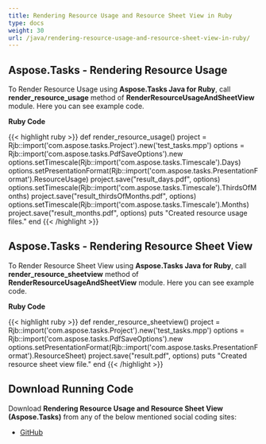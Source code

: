 ```yaml
---
title: Rendering Resource Usage and Resource Sheet View in Ruby
type: docs
weight: 30
url: /java/rendering-resource-usage-and-resource-sheet-view-in-ruby/
---
```


## **Aspose.Tasks - Rendering Resource Usage**
To Render Resource Usage using **Aspose.Tasks Java for Ruby**, call **render_resource_usage** method of **RenderResourceUsageAndSheetView** module. Here you can see example code.

**Ruby Code**

{{< highlight ruby >}}
def render_resource_usage()
    project = Rjb::import('com.aspose.tasks.Project').new('test_tasks.mpp')
    options = Rjb::import('com.aspose.tasks.PdfSaveOptions').new
    options.setTimescale(Rjb::import('com.aspose.tasks.Timescale').Days)
    options.setPresentationFormat(Rjb::import('com.aspose.tasks.PresentationFormat').ResourceUsage)
    project.save("result_days.pdf", options)
    options.setTimescale(Rjb::import('com.aspose.tasks.Timescale').ThirdsOfMonths)
    project.save("result_thirdsOfMonths.pdf", options)
    options.setTimescale(Rjb::import('com.aspose.tasks.Timescale').Months)
    project.save("result_months.pdf", options)
    puts "Created resource usage files."
end
{{< /highlight >}}

## **Aspose.Tasks - Rendering Resource Sheet View**
To Render Resource Sheet View using **Aspose.Tasks Java for Ruby**, call **render_resource_sheetview** method of **RenderResourceUsageAndSheetView** module. Here you can see example code.

**Ruby Code**

{{< highlight ruby >}}
def render_resource_sheetview()
    project = Rjb::import('com.aspose.tasks.Project').new('test_tasks.mpp')
    options = Rjb::import('com.aspose.tasks.PdfSaveOptions').new
    options.setPresentationFormat(Rjb::import('com.aspose.tasks.PresentationFormat').ResourceSheet)
    project.save("result.pdf", options)
    puts "Created resource sheet view file."
end
{{< /highlight >}}

## **Download Running Code**
Download **Rendering Resource Usage and Resource Sheet View (Aspose.Tasks)** from any of the below mentioned social coding sites:

- [GitHub](https://github.com/aspose-tasks/Aspose.Tasks-for-Java/blob/master/Plugins/Aspose_Tasks_Java_for_Ruby/lib/asposetasksjava/Resources/renderresourceusageandsheetview.rb)
